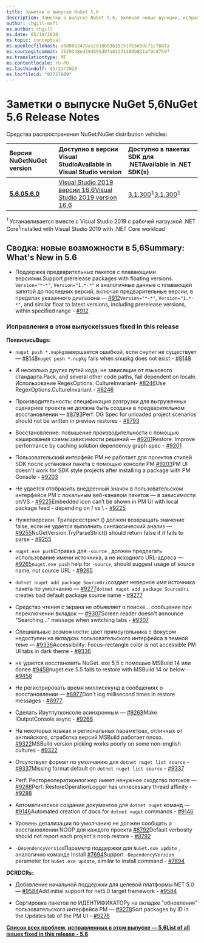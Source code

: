 ```yaml
---
title: Заметки о выпуске NuGet 5,6
description: Заметки о выпуске NuGet 5,6, включая новые функции, исправления ошибок и DCR.
author: chgill-msft
ms.author: chgill
ms.date: 05/19/2020
ms.topic: conceptual
ms.openlocfilehash: e8d80a247da1cd18b53b35c51fb3d3dcf1cf68fa
ms.sourcegitcommit: 3529348ed394595d0fa01271486b831af9c97597
ms.translationtype: MT
ms.contentlocale: ru-RU
ms.lasthandoff: 05/21/2020
ms.locfileid: "83727809"
---
```

# <a name="nuget-56-release-notes"></a><span data-ttu-id="7813a-103">Заметки о выпуске NuGet 5,6</span><span class="sxs-lookup"><span data-stu-id="7813a-103">NuGet 5.6 Release Notes</span></span>

<span data-ttu-id="7813a-104">Средства распространения NuGet:</span><span class="sxs-lookup"><span data-stu-id="7813a-104">NuGet distribution vehicles:</span></span>

| <span data-ttu-id="7813a-105">Версия NuGet</span><span class="sxs-lookup"><span data-stu-id="7813a-105">NuGet version</span></span> | <span data-ttu-id="7813a-106">Доступно в версии Visual Studio</span><span class="sxs-lookup"><span data-stu-id="7813a-106">Available in Visual Studio version</span></span>| <span data-ttu-id="7813a-107">Доступно в пакетах SDK для .NET</span><span class="sxs-lookup"><span data-stu-id="7813a-107">Available in .NET SDK(s)</span></span>|
|:---|:---|:---|
| [<span data-ttu-id="7813a-108">**5.6.0**</span><span class="sxs-lookup"><span data-stu-id="7813a-108">**5.6.0**</span></span>](https://nuget.org/downloads) | [<span data-ttu-id="7813a-109">Visual Studio 2019 версии 16.6</span><span class="sxs-lookup"><span data-stu-id="7813a-109">Visual Studio 2019 version 16.6</span></span>](https://visualstudio.microsoft.com/downloads/) | <span data-ttu-id="7813a-110">[3.1.300](https://dotnet.microsoft.com/download/dotnet-core/3.1)<sup>1</sup></span><span class="sxs-lookup"><span data-stu-id="7813a-110">[3.1.300](https://dotnet.microsoft.com/download/dotnet-core/3.1)<sup>1</sup></span></span> |

<span data-ttu-id="7813a-111"><sup>1</sup> Устанавливается вместе с Visual Studio 2019 с рабочей нагрузкой .NET Core</span><span class="sxs-lookup"><span data-stu-id="7813a-111"><sup>1</sup>Installed with Visual Studio 2019 with .NET Core workload</span></span>

## <a name="summary-whats-new-in-56"></a><span data-ttu-id="7813a-112">Сводка: новые возможности в 5,6</span><span class="sxs-lookup"><span data-stu-id="7813a-112">Summary: What's New in 5.6</span></span>

* <span data-ttu-id="7813a-113">Поддержка предварительных пакетов с плавающими версиями.</span><span class="sxs-lookup"><span data-stu-id="7813a-113">Support prerelease packages with floating versions.</span></span> <span data-ttu-id="7813a-114">`Version="*-*"`, `Version="1.*-*"` и аналогичные данные с плавающей запятой до последних версий, включая предварительные версии, в пределах указанного диапазона — [#912](https://github.com/NuGet/Home/issues/912)</span><span class="sxs-lookup"><span data-stu-id="7813a-114">`Version="*-*"`, `Version="1.*-*"`, and similar float to latest versions, including prerelease versions, within specified range  - [#912](https://github.com/NuGet/Home/issues/912)</span></span>

### <a name="issues-fixed-in-this-release"></a><span data-ttu-id="7813a-115">Исправления в этом выпуске</span><span class="sxs-lookup"><span data-stu-id="7813a-115">Issues fixed in this release</span></span>

<span data-ttu-id="7813a-116">**Появились**</span><span class="sxs-lookup"><span data-stu-id="7813a-116">**Bugs:**</span></span>

* <span data-ttu-id="7813a-117">`nuget push *.nupkg`завершается ошибкой, если снупкг не существует — [#8148](https://github.com/NuGet/Home/issues/8148)</span><span class="sxs-lookup"><span data-stu-id="7813a-117">`nuget push *.nupkg` fails when snupkg does not exist - [#8148](https://github.com/NuGet/Home/issues/8148)</span></span>

* <span data-ttu-id="7813a-118">И несколько других путей кода, не зависящие от языкового стандарта.</span><span class="sxs-lookup"><span data-stu-id="7813a-118">Pack, and several other code paths, fail dependent on locale.</span></span> <span data-ttu-id="7813a-119">Использование RegexOptions. CultureInvariant- [#8246](https://github.com/NuGet/Home/issues/8246)</span><span class="sxs-lookup"><span data-stu-id="7813a-119">Use RegexOptions.CultureInvariant - [#8246](https://github.com/NuGet/Home/issues/8246)</span></span>

* <span data-ttu-id="7813a-120">Производительность: спецификация разгрузки для выгруженных сценариев проекта не должна быть создана в предварительном восстановлении — [#8793](https://github.com/NuGet/Home/issues/8793)</span><span class="sxs-lookup"><span data-stu-id="7813a-120">Perf: DG Spec for unloaded project scenarios should not be written in preview restores - [#8793](https://github.com/NuGet/Home/issues/8793)</span></span>

* <span data-ttu-id="7813a-121">Восстановление: повышение производительности с помощью кэширования схемы зависимости решений — [#9201](https://github.com/NuGet/Home/issues/9201)</span><span class="sxs-lookup"><span data-stu-id="7813a-121">Restore: Improve performance by caching solution dependency graph spec - [#9201](https://github.com/NuGet/Home/issues/9201)</span></span>

* <span data-ttu-id="7813a-122">Пользовательский интерфейс PM не работает для проектов стилей SDK после установки пакета с помощью консоли PM [#9203](https://github.com/NuGet/Home/issues/9203)</span><span class="sxs-lookup"><span data-stu-id="7813a-122">PM UI doesn't work for SDK style projects after installing a package with PM Console - [#9203](https://github.com/NuGet/Home/issues/9203)</span></span>

* <span data-ttu-id="7813a-123">Не удается отобразить внедренный значок в пользовательском интерфейсе PM с локальным веб-каналом пакетов — в зависимости от/VS \- [#9225](https://github.com/NuGet/Home/issues/9225)</span><span class="sxs-lookup"><span data-stu-id="7813a-123">Embedded icon can’t be shown in PM UI with local package feed - depending on / vs \ - [#9225](https://github.com/NuGet/Home/issues/9225)</span></span>

* <span data-ttu-id="7813a-124">Нужетверсион. Трипарсестрикт () должен возвращать значение false, если не удается выполнить синтаксический анализ — [#9255](https://github.com/NuGet/Home/issues/9255)</span><span class="sxs-lookup"><span data-stu-id="7813a-124">NuGetVersion.TryParseStrict() should return false if it fails to parse - [#9255](https://github.com/NuGet/Home/issues/9255)</span></span>

* <span data-ttu-id="7813a-125">`nuget.exe push`Справка для `-source` , должен предлагать использование имени источника, а не исходного URL-адреса — [#9265](https://github.com/NuGet/Home/issues/9265)</span><span class="sxs-lookup"><span data-stu-id="7813a-125">`nuget.exe push` help for `-source`, should suggest usage of source name, not source URL - [#9265](https://github.com/NuGet/Home/issues/9265)</span></span>

* <span data-ttu-id="7813a-126">`dotnet nuget add package SourceUri`создает неверное имя источника пакета по умолчанию — [#9277](https://github.com/NuGet/Home/issues/9277)</span><span class="sxs-lookup"><span data-stu-id="7813a-126">`dotnet nuget add package SourceUri`  creates bad default package source name - [#9277](https://github.com/NuGet/Home/issues/9277)</span></span>

* <span data-ttu-id="7813a-127">Средство чтения с экрана не объявляет о поиске... сообщение при переключении вкладок — [#9307](https://github.com/NuGet/Home/issues/9307)</span><span class="sxs-lookup"><span data-stu-id="7813a-127">Screen reader doesn't announce "Searching..." message when switching tabs - [#9307](https://github.com/NuGet/Home/issues/9307)</span></span>

* <span data-ttu-id="7813a-128">Специальные возможности: цвет прямоугольника с фокусом недоступен на вкладках пользовательского интерфейса в темной теме — [#9336](https://github.com/NuGet/Home/issues/9336)</span><span class="sxs-lookup"><span data-stu-id="7813a-128">Accessibility: Focus-rectangle color is not accessible PM UI tabs in dark theme - [#9336](https://github.com/NuGet/Home/issues/9336)</span></span>

* <span data-ttu-id="7813a-129">не удается восстановить NuGet. exe 5,5 с помощью MSBuild 14 или более [#9458](https://github.com/NuGet/Home/issues/9458)</span><span class="sxs-lookup"><span data-stu-id="7813a-129">nuget.exe 5.5 fails to restore with MSBuild 14 or below - [#9458](https://github.com/NuGet/Home/issues/9458)</span></span>

* <span data-ttu-id="7813a-130">Не регистрировать время миллисекунд в сообщениях о восстановлении — [#8977](https://github.com/NuGet/Home/issues/8977)</span><span class="sxs-lookup"><span data-stu-id="7813a-130">Don't log millisecond times in restore messages - [#8977](https://github.com/NuGet/Home/issues/8977)</span></span>

* <span data-ttu-id="7813a-131">Сделать Иаутпутконсоле асинхронным — [#9268](https://github.com/NuGet/Home/issues/9268)</span><span class="sxs-lookup"><span data-stu-id="7813a-131">Make IOutputConsole async - [#9268](https://github.com/NuGet/Home/issues/9268)</span></span>

* <span data-ttu-id="7813a-132">На некоторых языках и региональных параметрах, отличных от английского, отработка версий MSBuild работает плохо. [#9322](https://github.com/NuGet/Home/issues/9322)</span><span class="sxs-lookup"><span data-stu-id="7813a-132">MSBuild version picking works poorly on some non-english cultures - [#9322](https://github.com/NuGet/Home/issues/9322)</span></span>

* <span data-ttu-id="7813a-133">Отсутствует формат по умолчанию для `dotnet nuget list source`  -  [#9337](https://github.com/NuGet/Home/issues/9337)</span><span class="sxs-lookup"><span data-stu-id="7813a-133">Missing format default on `dotnet nuget list source` - [#9337](https://github.com/NuGet/Home/issues/9337)</span></span>

* <span data-ttu-id="7813a-134">Perf: Рестореоператионлогжер имеет ненужное сходство потоков — [#9288](https://github.com/NuGet/Home/issues/9288)</span><span class="sxs-lookup"><span data-stu-id="7813a-134">Perf: RestoreOperationLogger has unnecessary thread affinity - [#9288](https://github.com/NuGet/Home/issues/9288)</span></span>

* <span data-ttu-id="7813a-135">Автоматическое создание документов для `dotnet nuget` команд — [#9146](https://github.com/NuGet/Home/issues/9146)</span><span class="sxs-lookup"><span data-stu-id="7813a-135">Automated creation of docs for `dotnet nuget` commands - [#9146](https://github.com/NuGet/Home/issues/9146)</span></span>

* <span data-ttu-id="7813a-136">Уровень детализации по умолчанию не должен сообщать о восстановлении NOOP для каждого проекта [#8792](https://github.com/NuGet/Home/issues/8792)</span><span class="sxs-lookup"><span data-stu-id="7813a-136">Default verbosity should not report each project's noop restore - [#8792](https://github.com/NuGet/Home/issues/8792)</span></span>

* <span data-ttu-id="7813a-137">`-DependencyVersion`Параметр поддержки для `NuGet.exe update` , аналогично команде Install [#7694](https://github.com/NuGet/Home/issues/7694)</span><span class="sxs-lookup"><span data-stu-id="7813a-137">Support `-DependencyVersion` parameter for `NuGet.exe update`, similar to install command - [#7694](https://github.com/NuGet/Home/issues/7694)</span></span>


<span data-ttu-id="7813a-138">**DCR**</span><span class="sxs-lookup"><span data-stu-id="7813a-138">**DCRs:**</span></span>

* <span data-ttu-id="7813a-139">Добавление начальной поддержки для целевой платформы NET 5.0 — [#9584](https://github.com/NuGet/Home/issues/9584)</span><span class="sxs-lookup"><span data-stu-id="7813a-139">Add initial support for net5.0 target framework - [#9584](https://github.com/NuGet/Home/issues/9584)</span></span>

* <span data-ttu-id="7813a-140">Сортировка пакетов по ИДЕНТИФИКАТОРу на вкладке "обновления" пользовательского интерфейса PM — [#9278](https://github.com/NuGet/Home/issues/9278)</span><span class="sxs-lookup"><span data-stu-id="7813a-140">Sort packages by ID in the Updates tab of the PM UI - [#9278](https://github.com/NuGet/Home/issues/9278)</span></span>


<span data-ttu-id="7813a-141">**[Список всех проблем, исправленных в этом выпуске — 5,6](https://app.zenhub.com/workspaces/nuget-client-team-55aec9a240305cf007585881/reports/release?release=5e3b2080c4b30708e48bf9f3)**</span><span class="sxs-lookup"><span data-stu-id="7813a-141">**[List of all issues fixed in this release - 5.6](https://app.zenhub.com/workspaces/nuget-client-team-55aec9a240305cf007585881/reports/release?release=5e3b2080c4b30708e48bf9f3)**</span></span>
